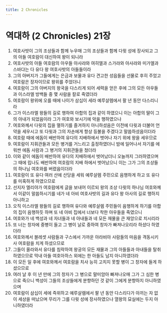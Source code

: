 ```yaml
---
title: 2 Chronicles
---
```


# 역대하 (2 Chronicles) 21장
1. 여호사밧이 그의 조상들과 함께 누우매 그의 조상들과 함께 다윗 성에 장사되고 그의 아들 여호람이 대신하여 왕이 되니라
1. 여호사밧의 아들 여호람의 아우들 아사랴와 여히엘과 스가랴와 아사랴와 미가엘과 스바댜는 다 유다 왕 여호사밧의 아들들이라
1. 그의 아버지가 그들에게는 은금과 보물과 유다 견고한 성읍들을 선물로 후히 주었고 여호람은 장자이므로 왕위를 주었더니
1. 여호람이 그의 아버지의 왕국을 다스리게 되어 세력을 얻은 후에 그의 모든 아우들과 이스라엘 방백들 중 몇 사람을 칼로 죽였더라
1. 여호람이 왕위에 오를 때에 나이가 삼십이 세라 예루살렘에서 팔 년 동안 다스리니라
1. 그가 이스라엘 왕들의 길로 행하여 아합의 집과 같이 하였으니 이는 아합의 딸이 그의 아내가 되었음이라 그가 여호와 보시기에 악을 행하였으나
1. 여호와께서 다윗의 집을 멸하기를 즐겨하지 아니하셨음은 이전에 다윗과 더불어 언약을 세우시고 또 다윗과 그의 자손에게 항상 등불을 주겠다고 말씀하셨음이더라
1. 여호람 때에 에돔이 배반하여 유다의 지배하에서 벗어나 자기 위에 왕을 세우므로
1. 여호람이 지휘관들과 모든 병거를 거느리고 출정하였더니 밤에 일어나서 자기를 에워싼 에돔 사람과 그 병거의 지휘관들을 쳤더라
1. 이와 같이 에돔이 배반하여 유다의 지배하에서 벗어났더니 오늘까지 그러하였으며 그 때에 립나도 배반하여 여호람의 지배 하에서 벗어났으니 이는 그가 그의 조상들의 하나님 여호와를 버렸음이더라
1. 여호람이 또 유다 여러 산에 산당을 세워 예루살렘 주민으로 음행하게 하고 또 유다를 미혹하게 하였으므로
1. 선지자 엘리야가 여호람에게 글을 보내어 이르되 왕의 조상 다윗의 하나님 여호와께서 이같이 말씀하시기를 네가 네 아비 여호사밧의 길과 유다 왕 아사의 길로 행하지 아니하고
1. 오직 이스라엘 왕들의 길로 행하여 유다와 예루살렘 주민들이 음행하게 하기를 아합의 집이 음행하듯 하며 또 네 아비 집에서 너보다 착한 아우들을 죽였으니
1. 여호와가 네 백성과 네 자녀들과 네 아내들과 네 모든 재물을 큰 재앙으로 치시리라
1. 또 너는 창자에 중병이 들고 그 병이 날로 중하여 창자가 빠져나오리라 하셨다 하였더라
1. 여호와께서 블레셋 사람들과 구스에서 가까운 아라비아 사람들의 마음을 격동시키사 여호람을 치게 하셨으므로
1. 그들이 올라와서 유다를 침략하여 왕궁의 모든 재물과 그의 아들들과 아내들을 탈취하였으므로 막내 아들 여호아하스 외에는 한 아들도 남지 아니하였더라
1. 이 모든 일 후에 여호와께서 여호람을 치사 능히 고치지 못할 병이 그 창자에 들게 하셨으므로
1. 여러 날 후 이 년 만에 그의 창자가 그 병으로 말미암아 빠져나오매 그가 그 심한 병으로 죽으니 백성이 그들의 조상들에게 분향하던 것 같이 그에게 분향하지 아니하였으며
1. 여호람이 삼십이 세에 즉위하고 예루살렘에서 팔 년 동안 다스리다가 아끼는 자 없이 세상을 떠났으며 무리가 그를 다윗 성에 장사하였으나 열왕의 묘실에는 두지 아니하였더라